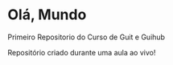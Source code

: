 # Olá, Mundo 
 Primeiro Repositorio do Curso de Guit e Guihub

Repositório criado durante uma aula ao vivo!
